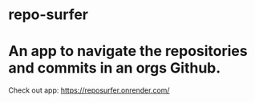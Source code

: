 # repo-surfer
An app to navigate the repositories and commits in an orgs Github.
=======
Check out app: https://reposurfer.onrender.com/
